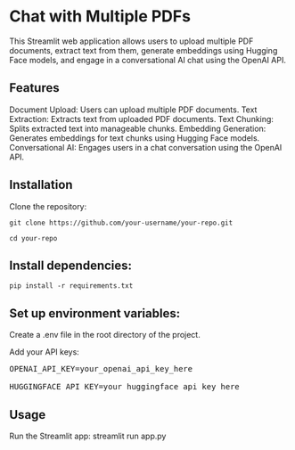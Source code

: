 # Chat with Multiple PDFs
This Streamlit web application allows users to upload multiple PDF documents, extract text from them, generate embeddings using Hugging Face models, and engage in a conversational AI chat using the OpenAI API.

## Features
Document Upload: Users can upload multiple PDF documents.
Text Extraction: Extracts text from uploaded PDF documents.
Text Chunking: Splits extracted text into manageable chunks.
Embedding Generation: Generates embeddings for text chunks using Hugging Face models.
Conversational AI: Engages users in a chat conversation using the OpenAI API.

## Installation
Clone the repository:

`git clone https://github.com/your-username/your-repo.git`

`cd your-repo`

## Install dependencies:
`pip install -r requirements.txt`

## Set up environment variables:
Create a .env file in the root directory of the project.

Add your API keys:

<pre>
OPENAI_API_KEY=your_openai_api_key_here

HUGGINGFACE_API_KEY=your_huggingface_api_key_here
</pre>


## Usage
Run the Streamlit app:
streamlit run app.py
